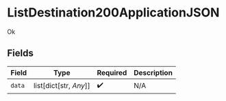 # ListDestination200ApplicationJSON

Ok


## Fields

| Field                  | Type                   | Required               | Description            |
| ---------------------- | ---------------------- | ---------------------- | ---------------------- |
| `data`                 | list[dict[str, *Any*]] | :heavy_check_mark:     | N/A                    |